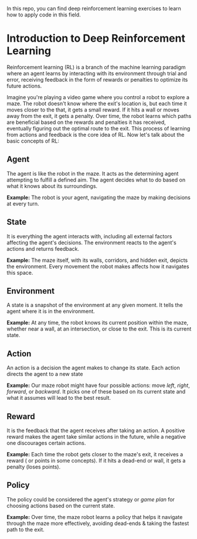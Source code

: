 In this repo, you can find deep reinforcement learning exercises to learn how to apply code in this field.

# Introduction to Deep Reinforcement Learning #
Reinforcement learning (RL) is a branch of the machine learning paradigm where an agent learns by interacting with its environment through trial and error, receiving feedback in the form of rewards or penalties to optimize its future actions.

Imagine you're playing a video game where you control a robot to explore a maze. The robot doesn't know where the  exit's location is, but each time it moves closer to the that, it gets a small reward. If it hits a wall or moves away from the exit, it gets a penalty. Over time, the robot learns which paths are beneficial based on the rewards and penalties it has received, eventually figuring out the optimal route to the exit. This process of learning from actions and feedback is the core idea of RL. Now let's talk about the basic concepts of RL:

 ## Agent ##
The agent is like the robot in the maze. It acts as the determining agent attempting to fulfill a defined aim. The agent decides what to do based on what it knows about its surroundings.

__Example:__ The robot is your agent, navigating the maze by making decisions at every turn.

## State ##
It is everything the agent interacts with, including all external factors affecting the agent's decisions. The environment reacts to the agent's actions and returns feedback.

__Example:__ The maze itself, with its walls, corridors, and hidden exit, depicts the environment. Every movement the robot makes affects how it navigates this space.

## Environment ##
A state is a snapshot of the environment at any given moment. It tells the agent where it is in the environment.

__Example:__ At any time, the robot knows its current position within the maze, whether near a wall, at an intersection, or close to the exit. This is its current state.

## Action ##
An action is a decision the agent makes to change its state. Each action directs the agent to a new state

__Example:__ Our maze robot might have four possible actions: move _left_, _right_, _forward_, or _backward_. It picks one of these based on its current state and what it assumes will lead to the best result.

## Reward ##
It is the feedback that the agent receives after taking an action. A positive reward makes the agent take similar actions in the future, while a negative one discourages certain actions.

__Example:__ Each time the robot gets closer to the maze's exit, it receives a reward ( or points in some concepts). If it hits a dead-end or wall, it gets a penalty (loses points).

## Policy ##
The policy could be considered the agent's strategy or _game plan_ for choosing actions based on the current state.

__Example:__ Over time, the maze robot learns a policy that helps it navigate through the maze more effectively, avoiding dead-ends & taking the fastest path to the exit.

